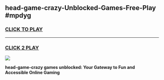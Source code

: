 
## head-game-crazy-Unblocked-Games-Free-Play #mpdyg
<h3>
<a href="https://us.freeplayer.one?title=head-game-crazy&ref=9M">CLICK TO PLAY</a></h3>
<hr>

<h3>
<a href="https://us.freeplayer.one?title=head-game-crazy&ref=9M">CLICK 2 PLAY</a>
  
</h3>

<a href="https://us.freeplayer.one?title=head-game-crazy&ref=9M"><img src="https://clearcache.store/games.png"></a>


**head-game-crazy games unblocked: Your Gateway to Fun and Accessible Online Gaming**
